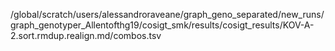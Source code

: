 /global/scratch/users/alessandroraveane/graph_geno_separated/new_runs/graph_genotyper_Allentofthg19/cosigt_smk/results/cosigt_results/KOV-A-2.sort.rmdup.realign.md/combos.tsv